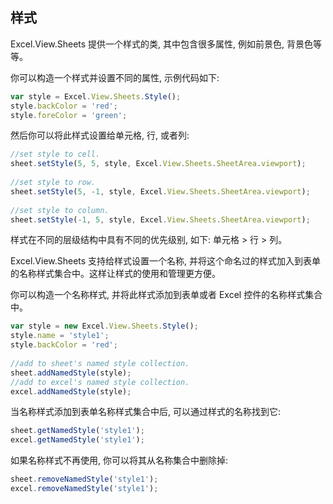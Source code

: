## 样式
Excel.View.Sheets 提供一个样式的类, 其中包含很多属性, 例如前景色, 背景色等等。

你可以构造一个样式并设置不同的属性, 示例代码如下:
```JavaScript
var style = Excel.View.Sheets.Style();
style.backColor = 'red';
style.foreColor = 'green';
```

然后你可以将此样式设置给单元格, 行, 或者列:
```JavaScript
//set style to cell.
sheet.setStyle(5, 5, style, Excel.View.Sheets.SheetArea.viewport);
 
//set style to row.
sheet.setStyle(5, -1, style, Excel.View.Sheets.SheetArea.viewport);
 
//set style to column.
sheet.setStyle(-1, 5, style, Excel.View.Sheets.SheetArea.viewport);
```

样式在不同的层级结构中具有不同的优先级别, 如下: 单元格 > 行 > 列。

Excel.View.Sheets 支持给样式设置一个名称, 并将这个命名过的样式加入到表单的名称样式集合中。这样让样式的使用和管理更方便。

你可以构造一个名称样式, 并将此样式添加到表单或者 Excel 控件的名称样式集合中。
```JavaScript
var style = new Excel.View.Sheets.Style();
style.name = 'style1';
style.backColor = 'red';
 
//add to sheet's named style collection.
sheet.addNamedStyle(style);
//add to excel's named style collection.
excel.addNamedStyle(style);
```

当名称样式添加到表单名称样式集合中后, 可以通过样式的名称找到它:
```JavaScript
sheet.getNamedStyle('style1');
excel.getNamedStyle('style1');
```

如果名称样式不再使用, 你可以将其从名称集合中删除掉:
```JavaScript
sheet.removeNamedStyle('style1');
excel.removeNamedStyle('style1');
```